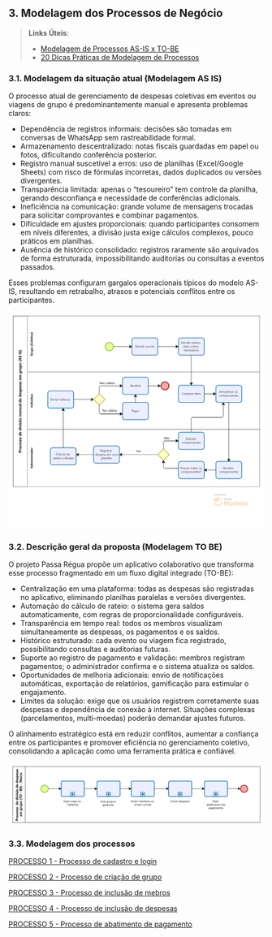 ## 3. Modelagem dos Processos de Negócio


> **Links Úteis**:
> - [Modelagem de Processos AS-IS x TO-BE](https://dheka.com.br/modelagem-as-is-to-be/)
> - [20 Dicas Práticas de Modelagem de Processos](https://dheka.com.br/20-dicas-praticas-de-modelagem-de-processos/)

### 3.1. Modelagem da situação atual (Modelagem AS IS)

O processo atual de gerenciamento de despesas coletivas em eventos ou viagens de grupo é predominantemente manual e apresenta problemas claros:

- Dependência de registros informais: decisões são tomadas em conversas de WhatsApp sem rastreabilidade formal.
- Armazenamento descentralizado: notas fiscais guardadas em papel ou fotos, dificultando conferência posterior.
- Registro manual suscetível a erros: uso de planilhas (Excel/Google Sheets) com risco de fórmulas incorretas, dados duplicados ou versões divergentes.
- Transparência limitada: apenas o “tesoureiro” tem controle da planilha, gerando desconfiança e necessidade de conferências adicionais.
- Ineficiência na comunicação: grande volume de mensagens trocadas para solicitar comprovantes e combinar pagamentos.
- Dificuldade em ajustes proporcionais: quando participantes consomem em níveis diferentes, a divisão justa exige cálculos complexos, pouco práticos em planilhas.
- Ausência de histórico consolidado: registros raramente são arquivados de forma estruturada, impossibilitando auditorias ou consultas a eventos passados.

Esses problemas configuram gargalos operacionais típicos do modelo AS-IS, resultando em retrabalho, atrasos e potenciais conflitos entre os participantes.

![Texto alternativo](images/Modelagem_AsIs.png)


### 3.2. Descrição geral da proposta (Modelagem TO BE)

O projeto Passa Régua propõe um aplicativo colaborativo que transforma esse processo fragmentado em um fluxo digital integrado (TO-BE):

- Centralização em uma plataforma: todas as despesas são registradas no aplicativo, eliminando planilhas paralelas e versões divergentes.
- Automação do cálculo de rateio: o sistema gera saldos automaticamente, com regras de proporcionalidade configuráveis.
- Transparência em tempo real: todos os membros visualizam simultaneamente as despesas, os pagamentos e os saldos.
- Histórico estruturado: cada evento ou viagem fica registrado, possibilitando consultas e auditorias futuras.
- Suporte ao registro de pagamento e validação: membros registram pagamentos; o administrador confirma e o sistema atualiza os saldos.
- Oportunidades de melhoria adicionais: envio de notificações automáticas, exportação de relatórios, gamificação para estimular o engajamento.
- Limites da solução: exige que os usuários registrem corretamente suas despesas e dependência de conexão à internet. Situações complexas (parcelamentos, multi-moedas) poderão demandar ajustes futuros.

O alinhamento estratégico está em reduzir conflitos, aumentar a confiança entre os participantes e promover eficiência no gerenciamento coletivo, consolidando a aplicação como uma ferramenta prática e confiável.

![TO-BE-Macro](images/modelagem-0-macro.png)

### 3.3. Modelagem dos processos

[PROCESSO 1 - Processo de cadastro e login](./processos/processo-1-cadastro-e-login.md "Detalhamento do Processo 1.")

[PROCESSO 2 - Processo de criação de grupo](./processos/processo-2-gerenciamento-de-grupos.md "Detalhamento do Processo 2.")

[PROCESSO 3 - Processo de inclusão de mebros](./processos/processo-3-gerenciamento-de-membros.md "Detalhamento do Processo 2.")

[PROCESSO 4 - Processo de inclusão de despesas](./processos/processo-4-gerenciamento-de-despesas.md "Detalhamento do Processo 2.")

[PROCESSO 5 - Processo de abatimento de pagamento](./processos/processo-5-abatimento-de-pagamento.md "Detalhamento do Processo 2.")
